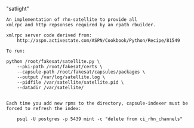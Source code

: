 "satlight" 

    An implementation of rhn-satellite to provide all
    xmlrpc and http repsonses required by an rpath rbuilder.

    xmlrpc server code derived from: 
        http://aspn.activestate.com/ASPN/Cookbook/Python/Recipe/81549

    To run:
    
    python /root/fakesat/satellite.py \
        --pki-path /root/fakesat/certs \
        --capsule-path /root/fakesat/capsules/packages \
        --output /var/log/satellite.log \
        --pidfile /var/satellite/satellite.pid \
        --datadir /var/satellite/  


    Each time you add new rpms to the directory, capsule-indexer must be
    forced to refresh the index:
    
        psql -U postgres -p 5439 mint -c "delete from ci_rhn_channels"    
